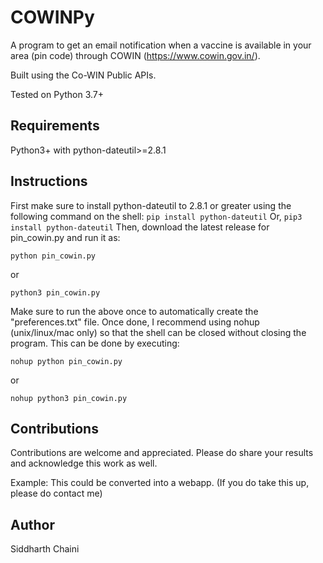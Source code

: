 # COWINPy
A program to get an email notification when a vaccine is available in your area (pin code) through COWIN (https://www.cowin.gov.in/).

Built using the Co-WIN Public APIs.

Tested on Python 3.7+

## Requirements
Python3+ with python-dateutil>=2.8.1

## Instructions
First make sure to install python-dateutil to 2.8.1 or greater using the following command on the shell:
``
pip install python-dateutil
``
Or,
``
pip3 install python-dateutil
``
Then, download the latest release for pin_cowin.py and run it as:
```
python pin_cowin.py
```
or
```
python3 pin_cowin.py
```
Make sure to run the above once to automatically create the "preferences.txt" file. Once done, I recommend using nohup (unix/linux/mac only) so that the shell can be closed without closing the program. This can be done by executing:
```
nohup python pin_cowin.py 
```
or
```
nohup python3 pin_cowin.py 
```

## Contributions
Contributions are welcome and appreciated. Please do share your results and acknowledge this work as well. 

Example: This could be converted into a webapp.
(If you do take this up, please do contact me)

## Author
Siddharth Chaini
